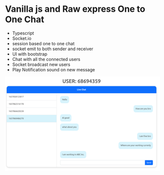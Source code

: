 # Vanilla js and Raw express One to One Chat

- Typescript
- Socket.io
- session based one to one chat
- socket emit to both sender and receiver
- UI with bootstrap
- Chat with all the connected users
- Socket broadcast new users
- Play Notification sound on new message

![img_1.png](img_1.png)